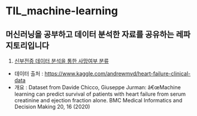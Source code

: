 # TIL_machine-learning

## 머신러닝을 공부하고 데이터 분석한 자료를 공유하는 레파지토리입니다

1. [신부전증 데이터 분석을 통한 사망여부 분류](https://github.com/solwish/TIL_machine-learning/blob/main/%EC%8B%A0%EB%B6%80%EC%A0%84%EC%A6%9D%20%EB%8D%B0%EC%9D%B4%ED%84%B0%20%EB%B6%84%EC%84%9D%EC%9D%84%20%ED%86%B5%ED%95%9C%20%EC%82%AC%EB%A7%9D%20%EC%98%88%EC%B8%A1.ipynb)
  - 데이터 출처 : https://www.kaggle.com/andrewmvd/heart-failure-clinical-data
  - 개요 : Dataset from Davide Chicco, Giuseppe Jurman: â€œMachine learning can predict survival of patients with heart failure from serum creatinine and ejection fraction alone. BMC Medical Informatics and Decision Making 20, 16 (2020)

